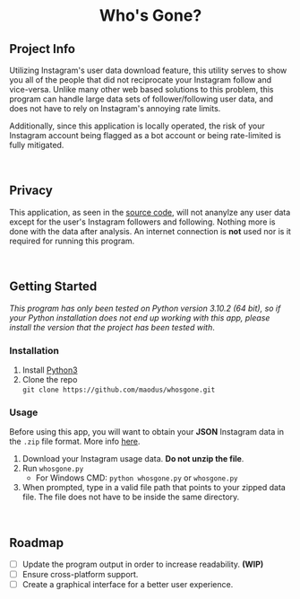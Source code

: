 <h1 align="center">Who's Gone?</h1>

## Project Info
Utilizing Instagram's user data download feature, this utility serves to show you all of the people that did not reciprocate your Instagram follow and vice-versa. Unlike many other web based solutions to this problem, this program can handle large data sets of follower/following user data, and does not have to rely on Instagram's annoying rate limits.

Additionally, since this application is locally operated, the risk of your Instagram account being flagged as a bot account or being rate-limited is fully mitigated.

<br/>

## Privacy
This application, as seen in the [source code](./whosgone/utils/extractor.py), will not ananylze any user data except for the user's Instagram followers and following. Nothing more is done with the data after analysis. An internet connection is **not** used nor is it required for running this program.

<br/>

## Getting Started
*This program has only been tested on Python version 3.10.2 (64 bit), so if your Python installation does not end up working with this app, please install the version that the project has been tested with*.

### Installation
1. Install [Python3](https://www.python.org/downloads/)
2. Clone the repo<br/>
```git clone https://github.com/maodus/whosgone.git```

### Usage
Before using this app, you will want to obtain your **JSON** Instagram data in the `.zip` file format. More info [here](https://help.instagram.com/181231772500920).

1. Download your Instagram usage data. **Do not unzip the file**.
2. Run `whosgone.py`
   * For Windows CMD: ```python whosgone.py``` or ```whosgone.py```
3. When prompted, type in a valid file path that points to your zipped data file. The file does not have to be inside the same directory.

</br>

## Roadmap
- [ ] Update the program output in order to increase readability. **(WIP)**
- [ ] Ensure cross-platform support.
- [ ] Create a graphical interface for a better user experience.

